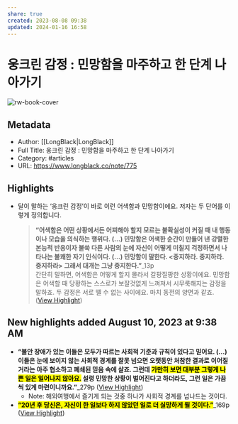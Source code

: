 ```yaml
---
share: true
created: 2023-08-08 09:38
updated: 2024-01-16 16:58
---
```


# 웅크린 감정 : 민망함을 마주하고 한 단계 나아가기

![rw-book-cover](https://longblack-contens.s3.ap-northeast-2.amazonaws.com/image/20230727/16904323651de1bc14ec3d951b64ed3e5566a51077.png)

## Metadata
- Author: [[LongBlack|LongBlack]]
- Full Title: 웅크린 감정 : 민망함을 마주하고 한 단계 나아가기
- Category: #articles
- URL: https://www.longblack.co/note/775

## Highlights
- 달이 말하는 ‘웅크린 감정’이 바로 이런 어색함과 민망함이에요. 저자는 두 단어를 이렇게 정의합니다.  
  > **“어색함은 어떤 상황에서든 어찌해야 할지 모르는 불확실성이 커질 때 내 행동이나 모습을 의식하는 행위다. (…) 민망함은 어색한 순간이 만들어 낸 강렬한 본능적 반응이자 불쑥 다른 사람의 눈에 자신이 어떻게 미칠지 걱정하면서 나타나는 불쾌한 자기 인식이다. (…) 민망함이 말한다. <중지하라. 중지하라. 중지하라> 그래서 대개는 그냥 중지한다.”**_13p  
  간단히 말하면, 어색함은 어떻게 할지 몰라서 갈팡질팡한 상황이에요. 민망함은 어색할 때 당황하는 스스로가 보잘것없게 느껴져서 시무룩해지는 감정을 말하죠. 두 감정은 서로 뗄 수 없는 사이에요. 마치 동전의 양면과 같죠. ([View Highlight](https://read.readwise.io/read/01h77dveg4xvshm1e1eqm5xnfq))
## New highlights added August 10, 2023 at 9:38 AM
- **“불안 장애가 있는 이들은 모두가 따르는 사회적 기준과 규칙이 있다고 믿어요. (…) 이들은 눈에 보이지 않는 사회적 경계를 잘못 넘으면 오랫동안 처참한 결과로 이어질 거라는 아주 협소하고 폐쇄된 믿음 속에 살죠. 그런데 <mark class="hltr-red">가만히 보면 대부분 그렇게 나쁜 일은 일어나지 않아요.</mark> 설령 민망한 상황이 벌어진다고 하더라도, 그런 일은 가끔씩 있게 마련이니까요.”**_279p ([View Highlight](https://read.readwise.io/read/01h79edz3674jmhzvz7n600v5n))
    - Note: 해외여행에서 즐기게 되는 것중 하나가 사회적 경계를 넘나드는 것이다.
- **<mark class="hltr-red">“20년 후 당신은, 자신이 한 일보다 하지 않았던 일로 더 실망하게 될 것이다.”</mark>**_169p ([View Highlight](https://read.readwise.io/read/01h79ey0a1z7arjefk0bv6rbw7))
